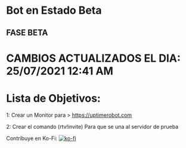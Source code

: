 
# Bot en Estado Beta
## FASE BETA

# CAMBIOS ACTUALIZADOS EL DIA:  25/07/2021 12:41 AM
# Lista de Objetivos:
1: Crear un Monitor para > https://uptimerobot.com

2: Crear el comando (rtv!invite) Para que se una al servidor de prueba 

Contribuye en Ko-Fi:
[![ko-fi](https://ko-fi.com/img/githubbutton_sm.svg)](https://ko-fi.com/Q5Q66H88X)
